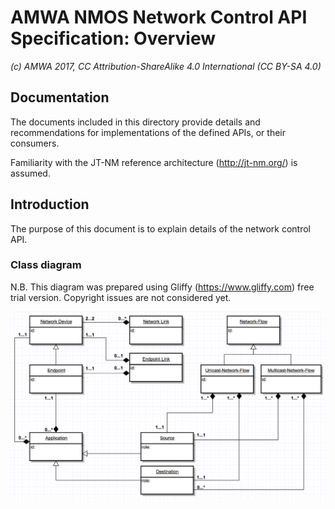 # AMWA NMOS Network Control API Specification: Overview

_(c) AMWA 2017, CC Attribution-ShareAlike 4.0 International (CC BY-SA 4.0)_

## Documentation

The documents included in this directory provide details and recommendations for implementations of the defined APIs, or their consumers.

Familiarity with the JT-NM reference architecture (http://jt-nm.org/) is assumed.

## Introduction

The purpose of this document is to explain details of the network control API.

### Class diagram

N.B. This diagram was prepared using Gliffy (https://www.gliffy.com) free trial version. Copyright issues are not considered yet.
 
![Class Diagram](images/class-diagram.png)
